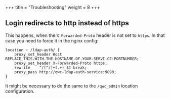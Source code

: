 +++
title = "Troubleshooting"
weight = 8
+++

Login redirects to http instead of https
----------------------------------------

This happens, when the `X-Forwarded-Proto` header is not set to `https`. In that
case you need to force it in the nginx config:

```
location ~ /ldap-auth/ {
    proxy_set_header Host REPLACE_THIS.WITH.THE.HOSTNAME.OF.YOUR.SERVI.CE:PORTNUMBER;
    proxy_set_header X-Forwarded-Proto https;
    rewrite    ^/[^/]+(.+) $1 break;
    proxy_pass http://qwc-ldap-auth-service:9090;
}
```

It might be necessary to do the same to the `/qwc_admin` location configuration.
